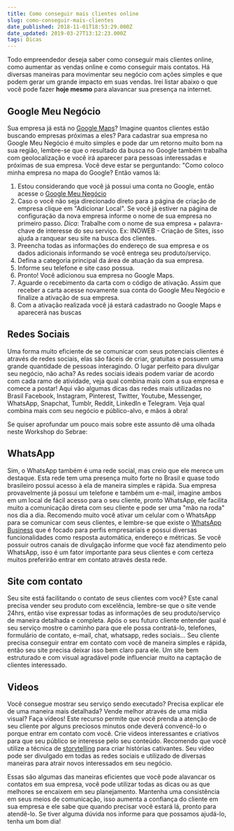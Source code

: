 ```yaml
---
title: Como conseguir mais clientes online
slug: como-conseguir-mais-clientes
date_published: 2018-11-01T18:53:29.000Z
date_updated: 2019-03-27T13:12:23.000Z
tags: Dicas
---
```


Todo empreendedor deseja saber como conseguir mais clientes online, como aumentar as vendas online e como conseguir mais contatos. Há diversas maneiras para movimentar seu negócio com ações simples e que podem gerar um grande impacto em suas vendas. Irei listar abaixo o que você pode fazer **hoje mesmo** para alavancar sua presença na internet.

## Google Meu Negócio

Sua empresa já está no [Google Maps](https://www.google.com.br/maps)? Imagine quantos clientes estão buscando empresas próximas a eles? Para cadastrar sua empresa no Google Meu Negócio é muito simples e pode dar um retorno muito bom na sua região, lembre-se que o resultado da busca no Google também trabalha com geolocalização e você irá aparecer para pessoas interessadas e próximas de sua empresa. Você deve estar se perguntando: "Como coloco minha empresa no mapa do Google? Então vamos lá:

1. Estou considerando que você já possui uma conta no Google, então acesse o [Google Meu Negócio](https://www.google.com/intl/pt-BR_br/business)
2. Caso o você não seja direcionado direto para a página de criação de empresa clique em "Adicionar Local". Se você já estiver na página de configuração da nova empresa informe o nome de sua empresa no primeiro passo. *Dica*: Trabalhe com o nome de sua empresa + palavra-chave de interesse do seu serviço. Ex: INOWEB - Criação de Sites, isso ajuda a ranquear seu site na busca dos clientes.
3. Preencha todas as informações do endereço de sua empresa e os dados adicionais informando se você entrega seu produto/serviço.
4. Defina a categoria principal da área de atuação da sua empresa.
5. Informe seu telefone e site caso possua.
6. Pronto! Você adicionou sua empresa no Google Maps.
7. Aguarde o recebimento da carta com o código de ativação. Assim que receber a carta acesse novamente sua conta do Google Meu Negócio e finalize a ativação de sua empresa.
8. Com a ativação realizada você já estará cadastrado no Google Maps e aparecerá nas buscas

## Redes Sociais

Uma forma muito eficiente de se comunicar com seus potenciais clientes é através de redes sociais, elas são fáceis de criar, gratuitas e possuem uma grande quantidade de pessoas interagindo. O lugar perfeito para divulgar seu negócio, não acha? As redes sociais ideais podem variar de acordo com cada ramo de atividade, veja qual combina mais com a sua empresa e comece a postar! Aqui vão algumas dicas das redes mais utilizadas no Brasil Facebook, Instagram, Pinterest, Twitter, Youtube, Messenger, WhatsApp, Snapchat, Tumblr, Reddit, LinkedIn e Telegram. Veja qual combina mais com seu negócio e público-alvo, e mãos à obra!

Se quiser aprofundar um pouco mais sobre este assunto dê uma olhada neste Workshop do Sebrae:

## WhatsApp

Sim, o WhatsApp também é uma rede social, mas creio que ele merece um destaque. Esta rede tem uma presença muito forte no Brasil e quase todo brasileiro possui acesso à ela de maneira simples e rápida. Sua empresa provavelmente já possui um telefone e também um e-mail, imagine ambos em um local de fácil acesso para o seu cliente, pronto WhatsApp, ele facilita muito a comunicação direta com seu cliente e pode ser uma "mão na roda" nos dia a dia. Recomendo muito você ativar um celular com o WhatsApp para se comunicar com seus clientes, e lembre-se que existe o [WhatsApp Business](https://exame.abril.com.br/tecnologia/veja-como-funciona-o-aplicativo-whatsapp-business/) que é focado para perfis empresariais e possui diversas funcionalidades como resposta automática, endereço e métricas. Se você possuir outros canais de divulgação informe que você faz atendimento pelo WhatsApp, isso é um fator importante para seus clientes e com certeza muitos preferirão entrar em contato através desta rede.

## Site com contato

Seu site está facilitando o contato de seus clientes com você? Este canal precisa vender seu produto com excelência, lembre-se que o site vende 24hrs, então vise expressar todas as informações de seu produto/serviço de maneira detalhada e completa. Após o seu futuro cliente entender qual é seu serviço mostre o caminho para que ele possa contratá-lo, telefones, formulário de contato, e-mail, chat, whatsapp, redes sociais... Seu cliente precisa conseguir entrar em contato com você de maneira simples e rápida, então seu site precisa deixar isso bem claro para ele. Um site bem estruturado e com visual agradável pode influenciar muito na captação de clientes interessado.

## Videos

Você consegue mostrar seu serviço sendo executado? Precisa explicar ele de uma maneira mais detalhada? Vende melhor através de uma mídia visual? Faça vídeos! Este recurso permite que você prenda a atenção de seu cliente por alguns preciosos minutos onde deverá convencê-lo o porque entrar em contato com você. Crie videos interessantes e criativos para que seu público se interesse pelo seu conteúdo. Recomendo que você utilize a técnica de [storytelling](https://endeavor.org.br/marketing/storytelling/) para criar histórias cativantes. Seu vídeo pode ser divulgado em todas as redes sociais e utilizado de diversas maneiras para atrair novos interessados em seu negócio.

Essas são algumas das maneiras eficientes que você pode alavancar os contatos em sua empresa, você pode utilizar todas as dicas ou as que melhores se encaixem em seu planejamento. Mantenha uma consistência em seus meios de comunicação, isso aumenta a confiança do cliente em sua empresa e ele sabe que quando precisar você estará lá, pronto para atendê-lo. Se tiver alguma dúvida nos informe para que possamos ajudá-lo, tenha um bom dia!
